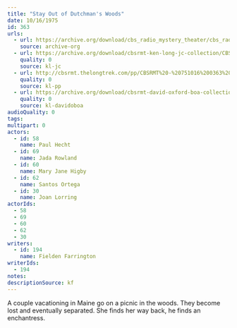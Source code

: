 ```yaml
---
title: "Stay Out of Dutchman's Woods"
date: 10/16/1975
id: 363
urls: 
  - url: https://archive.org/download/cbs_radio_mystery_theater/cbs_radio_mystery_theater-0351-0400.zip/cbs_radio_mystery_theater-0351-0400%2Fcbsrmt_0363_stay_out_of_dutchmans_woods.mp3
    source: archive-org
  - url: https://archive.org/download/cbsrmt-ken-long-jc-collection/CBSRMT - 751016 0363 Stay Out Of Dutchman 's Woods vbr kb_jc.mp3
    quality: 0
    source: kl-jc
  - url: http://cbsrmt.thelongtrek.com/pp/CBSRMT%20-%20751016%200363%20Stay%20out%20of%20Dutchman%27s%20Woods_pp.mp3
    quality: 0
    source: kl-pp
  - url: https://archive.org/download/cbsrmt-david-oxford-boa-collection/CBSRMT-751016-0363-Stay-out-of-Dutchman's-Woods-(128-44)_WBBM-JE-{BoA}.mp3
    quality: 0
    source: kl-davidoboa
audioQuality: 0
tags: 
multipart: 0
actors:  
  - id: 58
    name: Paul Hecht  
  - id: 69
    name: Jada Rowland  
  - id: 60
    name: Mary Jane Higby  
  - id: 62
    name: Santos Ortega  
  - id: 30
    name: Joan Lorring
actorIds:  
  - 58  
  - 69  
  - 60  
  - 62  
  - 30
writers:  
  - id: 194
    name: Fielden Farrington
writerIds:  
  - 194
notes: 
descriptionSource: kf
---
```

A couple vacationing in Maine go on a picnic in the woods. They become lost and eventually separated. She finds her way back, he finds an enchantress.
